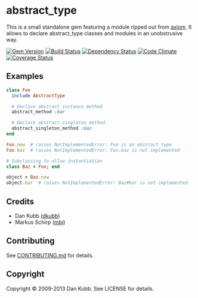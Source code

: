 # abstract_type

This is a small standalone gem featuring a module ripped out from [axiom](https://github.com/dkubb/axiom).
It allows to declare abstract_type classes and modules in an unobstrusive way.

[![Gem Version](https://badge.fury.io/rb/abstract_type.png)][gem]
[![Build Status](https://secure.travis-ci.org/dkubb/abstract_type.png?branch=master)][travis]
[![Dependency Status](https://gemnasium.com/dkubb/abstract_type.png)][gemnasium]
[![Code Climate](https://codeclimate.com/github/dkubb/abstract_type.png)][codeclimate]
[![Coverage Status](https://coveralls.io/repos/dkubb/abstract_type/badge.png?branch=master)][coveralls]

[gem]: https://rubygems.org/gems/abstract_type
[travis]: https://travis-ci.org/dkubb/abstract_type
[gemnasium]: https://gemnasium.com/dkubb/abstract_type
[codeclimate]: https://codeclimate.com/github/dkubb/abstract_type
[coveralls]: https://coveralls.io/r/dkubb/abstract_type

## Examples

``` ruby
class Foo
  include AbstractType

  # Declare abstract instance method
  abstract_method :bar

  # Declare abstract singleton method
  abstract_singleton_method :baz
end

Foo.new  # raises NotImplementedError: Foo is an abstract type
Foo.baz  # raises NotImplementedError: Foo.baz is not implemented

# Subclassing to allow instantiation
class Baz < Foo; end

object = Baz.new
object.bar  # raises NotImplementedError: Baz#bar is not implemented

```

## Credits

* Dan Kubb ([dkubb](https://github.com/dkubb))
* Markus Schirp ([mbj](https://github.com/mbj))

## Contributing

See [CONTRIBUTING.md](CONTRIBUTING.md) for details.

## Copyright

Copyright &copy; 2009-2013 Dan Kubb. See LICENSE for details.
